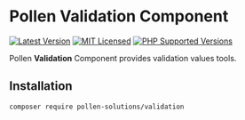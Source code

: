 # Pollen Validation Component

[![Latest Version](https://img.shields.io/badge/release-1.0.0-blue?style=for-the-badge)](https://www.presstify.com/pollen-solutions/validation/)
[![MIT Licensed](https://img.shields.io/badge/license-MIT-green?style=for-the-badge)](LICENSE.md)
[![PHP Supported Versions](https://img.shields.io/badge/PHP->=7.3-8892BF?style=for-the-badge&logo=php)](https://www.php.net/supported-versions.php)

Pollen **Validation** Component provides validation values tools.

## Installation

```bash
composer require pollen-solutions/validation
```
